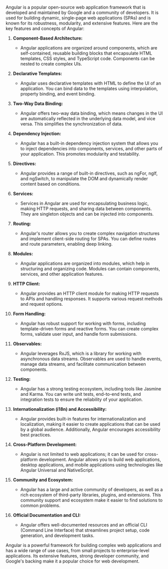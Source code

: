 
Angular is a popular open-source web application framework that is developed and maintained by Google and a community of developers. It is used for building dynamic, single-page web applications (SPAs) and is known for its robustness, modularity, and extensive features. Here are the key features and concepts of Angular:

1. **Component-Based Architecture:**
    
    - Angular applications are organized around components, which are self-contained, reusable building blocks that encapsulate HTML templates, CSS styles, and TypeScript code. Components can be nested to create complex UIs.
2. **Declarative Templates:**
    
    - Angular uses declarative templates with HTML to define the UI of an application. You can bind data to the templates using interpolation, property binding, and event binding.
3. **Two-Way Data Binding:**
    
    - Angular offers two-way data binding, which means changes in the UI are automatically reflected in the underlying data model, and vice versa. This simplifies the synchronization of data.
4. **Dependency Injection:**
    
    - Angular has a built-in dependency injection system that allows you to inject dependencies into components, services, and other parts of your application. This promotes modularity and testability.
5. **Directives:**
    
    - Angular provides a range of built-in directives, such as ngFor, ngIf, and ngSwitch, to manipulate the DOM and dynamically render content based on conditions.
6. **Services:**
    
    - Services in Angular are used for encapsulating business logic, making HTTP requests, and sharing data between components. They are singleton objects and can be injected into components.
7. **Routing:**
    
    - Angular's router allows you to create complex navigation structures and implement client-side routing for SPAs. You can define routes and route parameters, enabling deep linking.
8. **Modules:**
    
    - Angular applications are organized into modules, which help in structuring and organizing code. Modules can contain components, services, and other application features.
9. **HTTP Client:**
    
    - Angular provides an HTTP client module for making HTTP requests to APIs and handling responses. It supports various request methods and request options.
10. **Form Handling:**
    
    - Angular has robust support for working with forms, including template-driven forms and reactive forms. You can create complex forms, validate user input, and handle form submissions.
11. **Observables:**
    
    - Angular leverages RxJS, which is a library for working with asynchronous data streams. Observables are used to handle events, manage data streams, and facilitate communication between components.
12. **Testing:**
    
    - Angular has a strong testing ecosystem, including tools like Jasmine and Karma. You can write unit tests, end-to-end tests, and integration tests to ensure the reliability of your application.
13. **Internationalization (i18n) and Accessibility:**
    
    - Angular provides built-in features for internationalization and localization, making it easier to create applications that can be used by a global audience. Additionally, Angular encourages accessibility best practices.
14. **Cross-Platform Development:**
    
    - Angular is not limited to web applications; it can be used for cross-platform development. Angular allows you to build web applications, desktop applications, and mobile applications using technologies like Angular Universal and NativeScript.
15. **Community and Ecosystem:**
    
    - Angular has a large and active community of developers, as well as a rich ecosystem of third-party libraries, plugins, and extensions. This community support and ecosystem make it easier to find solutions to common problems.
16. **Official Documentation and CLI:**
    
    - Angular offers well-documented resources and an official CLI (Command Line Interface) that streamlines project setup, code generation, and development tasks.

Angular is a powerful framework for building complex web applications and has a wide range of use cases, from small projects to enterprise-level applications. Its extensive features, strong developer community, and Google's backing make it a popular choice for web development.